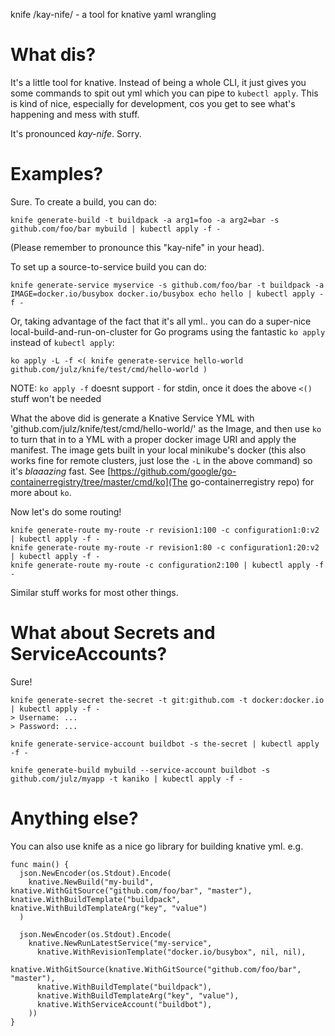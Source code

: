 knife /kay-nife/ - a tool for knative yaml wrangling

# What dis?

It's a little tool for knative. Instead of being a whole CLI, it just gives you some commands to spit out yml which you can pipe to `kubectl apply`. This is kind of nice, especially for development, cos you get to see what's happening and mess with stuff.

It's pronounced _kay-nife_. Sorry.

# Examples?

Sure. To create a build, you can do:

~~~~
knife generate-build -t buildpack -a arg1=foo -a arg2=bar -s github.com/foo/bar mybuild | kubectl apply -f -
~~~~

(Please remember to pronounce this "kay-nife" in your head).

To set up a source-to-service build you can do:

~~~~
knife generate-service myservice -s github.com/foo/bar -t buildpack -a IMAGE=docker.io/busybox docker.io/busybox echo hello | kubectl apply -f -
~~~~

Or, taking advantage of the fact that it's all yml.. you can do a super-nice local-build-and-run-on-cluster for Go programs using the fantastic `ko apply` instead of `kubectl apply`:

~~~~
ko apply -L -f <( knife generate-service hello-world github.com/julz/knife/test/cmd/hello-world )
~~~~

NOTE: `ko apply -f` doesnt support `-` for stdin, once it does the above `<()` stuff won't be needed

What the above did is generate a Knative Service YML with 'github.com/julz/knife/test/cmd/hello-world/' as the Image, and then use `ko` to turn that in to a YML with a proper docker image URI and apply the manifest. The image gets built in your local minikube's docker (this also works fine for remote clusters, just lose the `-L` in the above command) so it's _blaaazing_ fast. See [https://github.com/google/go-containerregistry/tree/master/cmd/ko](The go-containerregistry repo) for more about `ko`.


Now let's do some routing!

~~~~
knife generate-route my-route -r revision1:100 -c configuration1:0:v2 | kubectl apply -f -
knife generate-route my-route -r revision1:80 -c configuration1:20:v2 | kubectl apply -f -
knife generate-route my-route -c configuration2:100 | kubectl apply -f -
~~~~

Similar stuff works for most other things.

# What about Secrets and ServiceAccounts?

Sure!

~~~~
knife generate-secret the-secret -t git:github.com -t docker:docker.io | kubectl apply -f -
> Username: ...
> Password: ...

knife generate-service-account buildbot -s the-secret | kubectl apply -f -

knife generate-build mybuild --service-account buildbot -s github.com/julz/myapp -t kaniko | kubectl apply -f -
~~~~

# Anything else?

You can also use knife as a nice go library for building knative yml. e.g.

~~~~golang
func main() {
  json.NewEncoder(os.Stdout).Encode( 
    knative.NewBuild("my-build", knative.WithGitSource("github.com/foo/bar", "master"), knative.WithBuildTemplate("buildpack", knative.WithBuildTemplateArg("key", "value")
  )

  json.NewEncoder(os.Stdout).Encode( 
    knative.NewRunLatestService("my-service",
      knative.WithRevisionTemplate("docker.io/busybox", nil, nil), 
      knative.WithGitSource(knative.WithGitSource("github.com/foo/bar", "master"), 
      knative.WithBuildTemplate("buildpack"), 
      knative.WithBuildTemplateArg("key", "value"),
      knative.WithServiceAccount("buildbot"),
    ))
}
~~~~
